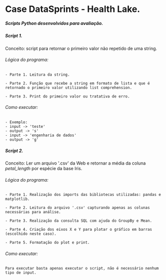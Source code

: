# Case DataSprints - Health Lake.

##### Scripts Python desenvolvidos para avaliação.

##### **Script 1.** 

Conceito: script para retornar o primeiro valor não repetido de uma string. 

  ###### Lógica do programa: 

    - Parte 1. Leitura da string. 

    - Parte 2. Função que recebe a string em formato de lista e que é retornado o primeiro valor utilizando list comprehension. 

    - Parte 3. Print do primeiro valor ou tratativa de erro. 

  ###### Como executar: 

    - Exemplo:
    - input -> 'teste'
    - output -> 's'
    - input -> 'engenharia de dados'
    - output -> 'g'

##### **Script 2.** 

Conceito: Ler um arquivo '.csv' da Web e retornar a média da coluna *petal_length* por espécie da base Iris. 

  ###### Lógica do programa: 

    - Parte 1. Realização dos imports das bibliotecas utilizadas: pandas e matplotlib.

    - Parte 2. Leitura do arquivo '.csv' capturando apenas as colunas necessárias para análise. 

    - Parte 3. Realização da consulta SQL com ajuda do GroupBy e Mean. 

    - Parte 4. Criação dos eixos X e Y para plotar o gráfico em barras (escolhido neste caso).

    - Parte 5. Formatação do plot e print. 

  ###### Como executar: 

    Para executar basta apenas executar o script, não é necessário nenhum tipo de input.
